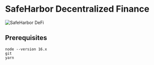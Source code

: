 # SafeHarbor Decentralized Finance

![SafeHarbor DeFi](https://gateway.pinata.cloud/ipfs/QmbGdFqXuzzqR67usY2kubreft7phPGpnrbXK6MwzPJkeE)

## Prerequisites

    node --version 16.x
    git 
    yarn


